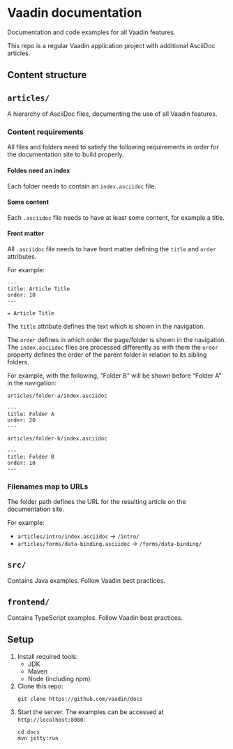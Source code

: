 # Vaadin documentation

Documentation and code examples for all Vaadin features.

This repo is a regular Vaadin application project with additional AsciiDoc articles.

## Content structure

## `articles/`
A hierarchy of AsciiDoc files, documenting the use of all Vaadin features.

### Content requirements

All files and folders need to satisfy the following requirements in order for the documentation site to build properly.

#### Foldes need an index

Each folder needs to contain an `index.asciidoc` file.

#### Some content

Each `.asciidoc` file needs to have at least some content, for example a title.

#### Front matter

All `.asciidoc` file needs to have front matter defining the `title` and `order` attributes.

For example:

```
---
title: Article Title
order: 10
---

= Article Title
```

The `title` attribute defines the text which is shown in the navigation.

The `order` defines in which order the page/folder is shown in the navigation. The `index.asciidoc` files are processed differently as with them the `order` property defines the order of the parent folder in relation to its sibling folders.

For example, with the following, “Folder B” will be shown before “Folder A” in the navigation:

`articles/folder-a/index.asciidoc`
```
---
title: Folder A
order: 20
---
```
`articles/folder-b/index.asciidoc`
```
---
title: Folder B
order: 10
---
```

### Filenames map to URLs

The folder path defines the URL for the resulting article on the documentation site.

For example:
- `articles/intro/index.asciidoc` → `/intro/`
- `articles/forms/data-binding.asciidoc` → `/forms/data-binding/`

## `src/`
Contains Java examples. Follow Vaadin best practices.

## `frontend/`
Contains TypeScript examples. Follow Vaadin best practices.

## Setup

1. Install required tools:
   - JDK
   - Maven
   - Node (including npm)
1. Clone this repo:
   ```
   git clone https://github.com/vaadin/docs
   ```
1. Start the server. The examples can be accessed at `http://localhost:8080`:
   ```
   cd docs
   mvn jetty:run
   ```
